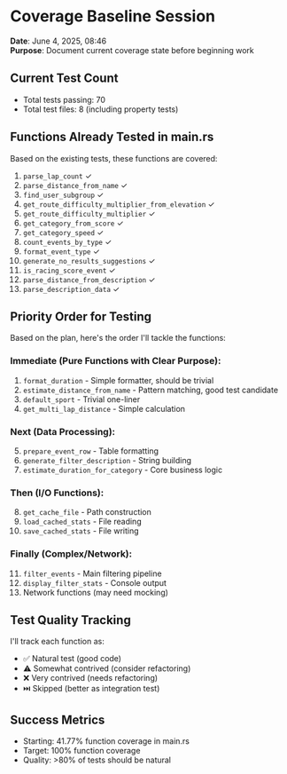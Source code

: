 # Coverage Baseline Session
**Date**: June 4, 2025, 08:46  
**Purpose**: Document current coverage state before beginning work

## Current Test Count
- Total tests passing: 70
- Total test files: 8 (including property tests)

## Functions Already Tested in main.rs

Based on the existing tests, these functions are covered:
1. `parse_lap_count` ✓
2. `parse_distance_from_name` ✓
3. `find_user_subgroup` ✓
4. `get_route_difficulty_multiplier_from_elevation` ✓
5. `get_route_difficulty_multiplier` ✓
6. `get_category_from_score` ✓
7. `get_category_speed` ✓
8. `count_events_by_type` ✓
9. `format_event_type` ✓
10. `generate_no_results_suggestions` ✓
11. `is_racing_score_event` ✓
12. `parse_distance_from_description` ✓
13. `parse_description_data` ✓

## Priority Order for Testing

Based on the plan, here's the order I'll tackle the functions:

### Immediate (Pure Functions with Clear Purpose):
1. `format_duration` - Simple formatter, should be trivial
2. `estimate_distance_from_name` - Pattern matching, good test candidate
3. `default_sport` - Trivial one-liner
4. `get_multi_lap_distance` - Simple calculation

### Next (Data Processing):
5. `prepare_event_row` - Table formatting
6. `generate_filter_description` - String building
7. `estimate_duration_for_category` - Core business logic

### Then (I/O Functions):
8. `get_cache_file` - Path construction
9. `load_cached_stats` - File reading
10. `save_cached_stats` - File writing

### Finally (Complex/Network):
11. `filter_events` - Main filtering pipeline
12. `display_filter_stats` - Console output
13. Network functions (may need mocking)

## Test Quality Tracking

I'll track each function as:
- ✅ Natural test (good code)
- ⚠️ Somewhat contrived (consider refactoring)
- ❌ Very contrived (needs refactoring)
- ⏭️ Skipped (better as integration test)

## Success Metrics
- Starting: 41.77% function coverage in main.rs
- Target: 100% function coverage
- Quality: >80% of tests should be natural